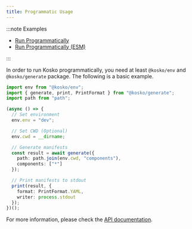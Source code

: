 ```yaml
---
title: Programmatic Usage
---
```


:::note Examples

- [Run Programmatically](https://github.com/tommy351/kosko/tree/master/examples/run-programmatically)
- [Run Programmatically (ESM)](https://github.com/tommy351/kosko/tree/master/examples/run-programmatically-esm)

:::

In order to run Kosko programmatically, you need at least `@kosko/env` and `@kosko/generate` package. The following is a basic example.

```ts ts2js
import env from "@kosko/env";
import { generate, print, PrintFormat } from "@kosko/generate";
import path from "path";

(async () => {
  // Set environment
  env.env = "dev";

  // Set CWD (Optional)
  env.cwd = __dirname;

  // Generate manifests
  const result = await generate({
    path: path.join(env.cwd, "components"),
    components: ["*"]
  });

  // Print manifests to stdout
  print(result, {
    format: PrintFormat.YAML,
    writer: process.stdout
  });
})();
```

For more information, please check the [API documentation](api/index.md).
